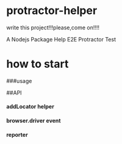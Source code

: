 # protractor-helper

write this project!!!please,come on!!!!

A Nodejs Package Help E2E Protractor  Test 

# how to start

###usage

##API

#### addLocator helper

#### browser.driver event

#### reporter

##
